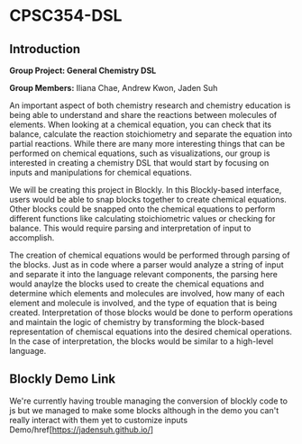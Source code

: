 # CPSC354-DSL

## Introduction
**Group Project: General Chemistry DSL**

**Group Members:** Iliana Chae, Andrew Kwon, Jaden Suh

An important aspect of both chemistry research and chemistry education is being able to understand and share the reactions between molecules of elements. When looking at a chemical equation, you can check that its balance, calculate the reaction stoichiometry and separate the equation into partial reactions. While there are many more interesting things that can be performed on chemical equations, such as visualizations, our group is interested in creating a chemistry DSL that would start by focusing on inputs and manipulations for chemical equations.

We will be creating this project in Blockly. In this Blockly-based interface, users would be able to snap blocks together to create chemical equations. Other blocks could be snapped onto the chemical equations to perform different functions like calculating stoichiometric values or checking for balance. This would require parsing and interpretation of input to accomplish.

The creation of chemical equations would be performed through parsing of the blocks. Just as in code where a parser would analyze a string of input and separate it into the language relevant components, the parsing here would anaylze the blocks used to create the chemical equations and determine which elements and molecules are involved, how many of each element and molecule is involved, and the type of equation that is being created. Interpretation of those blocks would be done to perform operations and maintain the logic of chemistry by transforming the block-based representation of chemiscal equations into the desired chemical operations. In the case of interpretation, the blocks would be similar to a high-level language.

## Blockly Demo Link
We're currently having trouble managing the conversion of blockly code to js but we managed to make some blocks although in the demo you can't really interact with them yet to customize inputs
Demo/href[https://jadensuh.github.io/]
